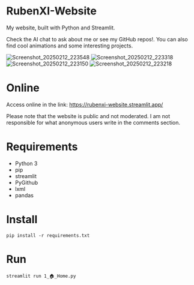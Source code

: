 # RubenXI-Website
 My website, built with Python and Streamlit. 

Check the AI chat to ask about me or see my GitHub repos!. You can also find cool animations and some interesting projects.

![Screenshot_20250212_223548](https://github.com/user-attachments/assets/8dbb2ee2-ef64-4f9f-a073-55b83fac8d68)
![Screenshot_20250212_223318](https://github.com/user-attachments/assets/2f1dd594-83f2-4d22-9c06-877ee60c9d1a)
![Screenshot_20250212_223150](https://github.com/user-attachments/assets/8b926f93-a65f-42b7-b90a-a570b4ed7cd5)
![Screenshot_20250212_223218](https://github.com/user-attachments/assets/803fd6fa-9f45-4108-9fa4-9b64181d0ed1)


# Online
Access online in the link:
https://rubenxi-website.streamlit.app/

Please note that the website is public and not moderated. I am not responsible for what anonymous users write in the comments section.

# Requirements
- Python 3
- pip
- streamlit
- PyGithub
- lxml
- pandas

# Install
```
pip install -r requirements.txt
```

# Run
```
streamlit run 1_🏠_Home.py
```

